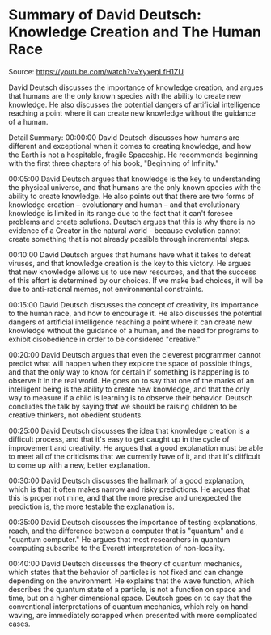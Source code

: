 # Summary of David Deutsch: Knowledge Creation and The Human Race

Source: https://youtube.com/watch?v=YyxepLfH1ZU

David Deutsch discusses the importance of knowledge creation, and argues that humans are the only known species with the ability to create new knowledge. He also discusses the potential dangers of artificial intelligence reaching a point where it can create new knowledge without the guidance of a human.

Detail Summary: 
00:00:00
David Deutsch discusses how humans are different and exceptional when it comes to creating knowledge, and how the Earth is not a hospitable, fragile Spaceship. He recommends beginning with the first three chapters of his book, "Beginning of Infinity."

00:05:00
David Deutsch argues that knowledge is the key to understanding the physical universe, and that humans are the only known species with the ability to create knowledge. He also points out that there are two forms of knowledge creation – evolutionary and human – and that evolutionary knowledge is limited in its range due to the fact that it can't foresee problems and create solutions. Deutsch argues that this is why there is no evidence of a Creator in the natural world - because evolution cannot create something that is not already possible through incremental steps.

00:10:00
David Deutsch argues that humans have what it takes to defeat viruses, and that knowledge creation is the key to this victory. He argues that new knowledge allows us to use new resources, and that the success of this effort is determined by our choices. If we make bad choices, it will be due to anti-rational memes, not environmental constraints.

00:15:00
David Deutsch discusses the concept of creativity, its importance to the human race, and how to encourage it. He also discusses the potential dangers of artificial intelligence reaching a point where it can create new knowledge without the guidance of a human, and the need for programs to exhibit disobedience in order to be considered "creative."

00:20:00
David Deutsch argues that even the cleverest programmer cannot predict what will happen when they explore the space of possible things, and that the only way to know for certain if something is happening is to observe it in the real world. He goes on to say that one of the marks of an intelligent being is the ability to create new knowledge, and that the only way to measure if a child is learning is to observe their behavior. Deutsch concludes the talk by saying that we should be raising children to be creative thinkers, not obedient students.

00:25:00
David Deutsch discusses the idea that knowledge creation is a difficult process, and that it's easy to get caught up in the cycle of improvement and creativity. He argues that a good explanation must be able to meet all of the criticisms that we currently have of it, and that it's difficult to come up with a new, better explanation.

00:30:00
David Deutsch discusses the hallmark of a good explanation, which is that it often makes narrow and risky predictions. He argues that this is proper not mine, and that the more precise and unexpected the prediction is, the more testable the explanation is.

00:35:00
David Deutsch discusses the importance of testing explanations, reach, and the difference between a computer that is "quantum" and a "quantum computer." He argues that most researchers in quantum computing subscribe to the Everett interpretation of non-locality.

00:40:00
David Deutsch discusses the theory of quantum mechanics, which states that the behavior of particles is not fixed and can change depending on the environment. He explains that the wave function, which describes the quantum state of a particle, is not a function on space and time, but on a higher dimensional space. Deutsch goes on to say that the conventional interpretations of quantum mechanics, which rely on hand-waving, are immediately scrapped when presented with more complicated cases.

